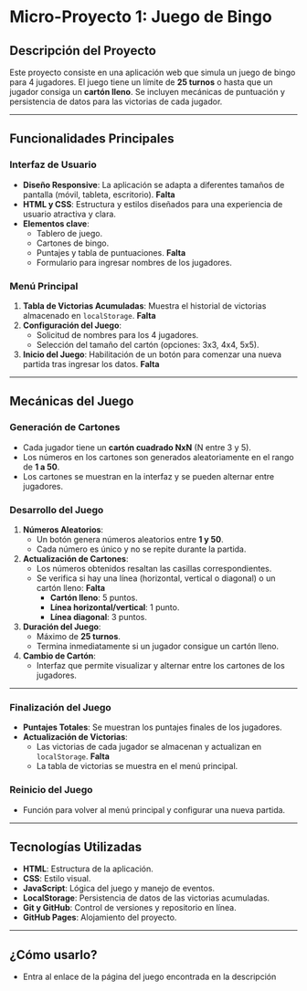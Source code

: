 # Micro-Proyecto 1: Juego de Bingo

## Descripción del Proyecto

Este proyecto consiste en una aplicación web que simula un juego de bingo para 4 jugadores. El juego tiene un límite de **25 turnos** o hasta que un jugador consiga un **cartón lleno**. Se incluyen mecánicas de puntuación y persistencia de datos para las victorias de cada jugador.

---

## Funcionalidades Principales

### Interfaz de Usuario
- **Diseño Responsive**: La aplicación se adapta a diferentes tamaños de pantalla (móvil, tableta, escritorio). **Falta**
- **HTML y CSS**: Estructura y estilos diseñados para una experiencia de usuario atractiva y clara.
- **Elementos clave**:
  - Tablero de juego.
  - Cartones de bingo.
  - Puntajes y tabla de puntuaciones. **Falta**
  - Formulario para ingresar nombres de los jugadores.

### Menú Principal
1. **Tabla de Victorias Acumuladas**: Muestra el historial de victorias almacenado en `localStorage`. **Falta**
2. **Configuración del Juego**:
   - Solicitud de nombres para los 4 jugadores.
   - Selección del tamaño del cartón (opciones: 3x3, 4x4, 5x5).
3. **Inicio del Juego**: Habilitación de un botón para comenzar una nueva partida tras ingresar los datos. **Falta**

---

## Mecánicas del Juego

### Generación de Cartones
- Cada jugador tiene un **cartón cuadrado NxN** (N entre 3 y 5).
- Los números en los cartones son generados aleatoriamente en el rango de **1 a 50**.
- Los cartones se muestran en la interfaz y se pueden alternar entre jugadores.

### Desarrollo del Juego
1. **Números Aleatorios**:
   - Un botón genera números aleatorios entre **1 y 50**.
   - Cada número es único y no se repite durante la partida.
2. **Actualización de Cartones**:
   - Los números obtenidos resaltan las casillas correspondientes.
   - Se verifica si hay una línea (horizontal, vertical o diagonal) o un cartón lleno: **Falta**
     - **Cartón lleno**: 5 puntos.
     - **Línea horizontal/vertical**: 1 punto.
     - **Línea diagonal**: 3 puntos.
3. **Duración del Juego**:
   - Máximo de **25 turnos**.
   - Termina inmediatamente si un jugador consigue un cartón lleno.
4. **Cambio de Cartón**:
   - Interfaz que permite visualizar y alternar entre los cartones de los jugadores.

---

### Finalización del Juego
- **Puntajes Totales**: Se muestran los puntajes finales de los jugadores.
- **Actualización de Victorias**:
  - Las victorias de cada jugador se almacenan y actualizan en `localStorage`. **Falta**
  - La tabla de victorias se muestra en el menú principal.

### Reinicio del Juego
- Función para volver al menú principal y configurar una nueva partida.

---

## Tecnologías Utilizadas
- **HTML**: Estructura de la aplicación.
- **CSS**: Estilo visual.
- **JavaScript**: Lógica del juego y manejo de eventos.
- **LocalStorage**: Persistencia de datos de las victorias acumuladas.
- **Git y GitHub**: Control de versiones y repositorio en línea.
- **GitHub Pages**: Alojamiento del proyecto.

---

## ¿Cómo usarlo?
- Entra al enlace de la página del juego encontrada en la descripción
